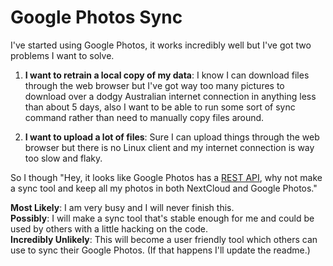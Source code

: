 # Google Photos Sync
I've started using Google Photos, it works incredibly well but I've got two problems I want to solve.

1. **I want to retrain a local copy of my data**: I know I can download files through the web browser but I've got way too many pictures to download over a dodgy Australian internet connection in anything less than about 5 days, also I want to be able to run some sort of sync command rather than need to manually copy files around.

2. **I want to upload a lot of files**: Sure I can upload things through the web browser but there is no Linux client and my internet connection is way too slow and flaky.

So I though "Hey, it looks like Google Photos has a [REST API](https://developers.google.com/photos/library/guides/overview), why not make a sync tool and keep all my photos in both NextCloud and Google Photos."

**Most Likely**: I am very busy and I will never finish this.  
**Possibly**: I will make a sync tool that's stable enough for me and could be used by others with a little hacking on the code.  
**Incredibly Unlikely**: This will become a user friendly tool which others can use to sync their Google Photos. (If that happens I'll update the readme.)
